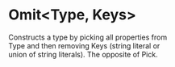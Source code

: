 # Omit<Type, Keys>  

Constructs a type by picking all properties from  
Type and then removing Keys (string literal or  
union of string literals). The opposite of Pick.  
